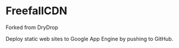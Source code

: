 # FreefallCDN

Forked from DryDrop

Deploy static web sites to Google App Engine by pushing to GitHub.

